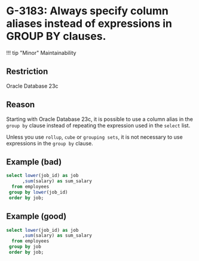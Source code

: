 # G-3183: Always specify column aliases instead of expressions in GROUP BY clauses.

!!! tip "Minor"
    Maintainability

## Restriction

Oracle Database 23c

## Reason

Starting with Oracle Database 23c, it is possible to use a column alias in the `group by` clause instead of repeating the expression used in the `select` list.

Unless you use `rollup`, `cube` or `grouping sets`, it is not necessary to use expressions in the `group by` clause.

## Example (bad)

``` sql hl_lines="4"
select lower(job_id) as job
      ,sum(salary) as sum_salary
  from employees
 group by lower(job_id)
 order by job;
```

## Example (good)

``` sql hl_lines="4"
select lower(job_id) as job
      ,sum(salary) as sum_salary
  from employees
 group by job
 order by job;
```